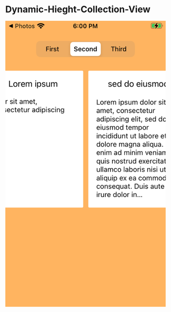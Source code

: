 # Dynamic-Hieght-Collection-View
![alt tag](https://github.com/Vignesh19y9/Dynamic-Hieght-Collection-View/blob/main/IMG_0015.PNG)
